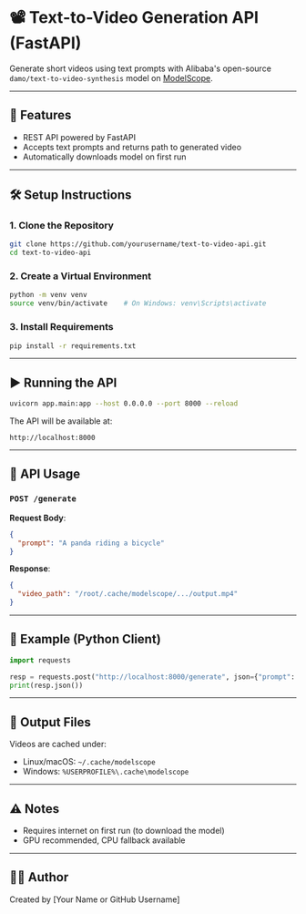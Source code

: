 # 📽️ Text-to-Video Generation API (FastAPI)

Generate short videos using text prompts with Alibaba's open-source `damo/text-to-video-synthesis` model on [ModelScope](https://www.modelscope.cn).

---

## 🚀 Features

- REST API powered by FastAPI
- Accepts text prompts and returns path to generated video
- Automatically downloads model on first run

---

## 🛠️ Setup Instructions

### 1. Clone the Repository

```bash
git clone https://github.com/yourusername/text-to-video-api.git
cd text-to-video-api
```

### 2. Create a Virtual Environment

```bash
python -m venv venv
source venv/bin/activate    # On Windows: venv\Scripts\activate
```

### 3. Install Requirements

```bash
pip install -r requirements.txt
```

---

## ▶️ Running the API

```bash
uvicorn app.main:app --host 0.0.0.0 --port 8000 --reload
```

The API will be available at:

```
http://localhost:8000
```

---

## 📡 API Usage

### `POST /generate`

**Request Body**:
```json
{
  "prompt": "A panda riding a bicycle"
}
```

**Response**:
```json
{
  "video_path": "/root/.cache/modelscope/.../output.mp4"
}
```

---

## 🧪 Example (Python Client)

```python
import requests

resp = requests.post("http://localhost:8000/generate", json={"prompt": "A cat flying through clouds"})
print(resp.json())
```

---

## 📂 Output Files

Videos are cached under:
- Linux/macOS: `~/.cache/modelscope`
- Windows: `%USERPROFILE%\.cache\modelscope`

---

## ⚠️ Notes

- Requires internet on first run (to download the model)
- GPU recommended, CPU fallback available

---

## 🧑‍💻 Author

Created by [Your Name or GitHub Username]
